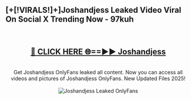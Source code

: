 <h2>[+[!VIRALS!]+]Joshandjess Leaked Video Viral On Social X Trending Now - 97kuh</h2>
<br>
<div align="center">
<h2><a href="https://libra.edu.pl?Joshandjess" rel="nofollow">🔴 CLICK HERE 🌐==►► Joshandjess</a></h2>
<br>
Get Joshandjess OnlyFans leaked all content. Now you can access all videos and pictures of Joshandjess OnlyFans. New Updated Files 2025!
<br>
<br>
<a href="https://libra.edu.pl?Joshandjess" rel="nofollow" data-target="animated-image.originalLink"><img src="https://i.ibb.co.com/WyWwxjT/player-gif2.gif" alt="Joshandjess Leaked OnlyFans" style="max-width: 100%; display: inline-block;" data-target="animated-image.originalImage"></a>
</div>
<br>
